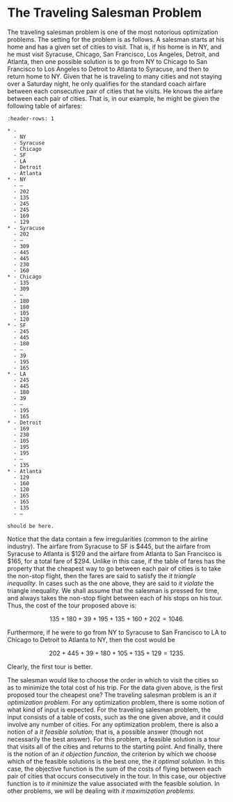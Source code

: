 # The Traveling Salesman Problem

The traveling salesman problem is one of the most notorious optimization
problems.  The setting for the problem is as follows. A salesman starts at his
home and has a given set of cities to visit.  That is, if his home is in NY,
and he must visit Syracuse, Chicago, San Francisco, Los Angeles, Detroit, and
Atlanta, then one possible solution is to go from NY to Chicago to San
Francisco to Los Angeles to Detroit to Atlanta to Syracuse, and then to return
home to NY.  Given that he is traveling to many cities and not staying over a
Saturday night, he only qualifies for the standard coach airfare between each
consecutive pair of cities that he visits.  He knows the airfare between each
pair of cities.  That is, in our example, he might be given the following table
of airfares:

```{list-table}
:header-rows: 1

* -
  - NY
  - Syracuse
  - Chicago
  - SF
  - LA
  - Detroit
  - Atlanta
* - NY
  - —
  - 202
  - 135
  - 245
  - 245
  - 169
  - 129
* - Syracuse
  - 202
  - —
  - 309
  - 445
  - 445
  - 230
  - 160
* - Chicago
  - 135
  - 309
  - —
  - 180
  - 180
  - 105
  - 120
* - SF
  - 245
  - 445
  - 180
  - —
  - 39
  - 195
  - 165
* - LA
  - 245
  - 445
  - 180
  - 39
  - —
  - 195
  - 165
* - Detroit
  - 169
  - 230
  - 105
  - 195
  - 195
  - —
  - 135
* - Atlanta
  - 129
  - 160
  - 120
  - 165
  - 165
  - 135
  - —
```

```{attention} Figure 1: A visualization of the traveling salesman problem
should be here.
```

Notice that the data contain a few irregularities (common to the airline
industry). The airfare from Syracuse to SF is \$445, but the airfare from
Syracuse to Atlanta is \$129 and the airfare from Atlanta to San Francisco is
\$165, for a total fare of \$294.  Unlike in this case, if the table of fares
has the property that the cheapest way to go between each pair of cities is to
take the non-stop flight, then the fares are said to satisfy the *it triangle
inequality*.  In cases such as the one above, they are said to *it violate*
the triangle inequality.  We shall assume that the salesman is pressed for
time, and always takes the non-stop flight between each of his stops on his
tour. Thus, the cost of the tour proposed above is:

$$135 + 180 + 39 + 195 + 135 + 160 + 202 = 1046.$$

Furthermore, if he were to go from NY to Syracuse to San Francisco to LA to
Chicago to Detroit to Atlanta to NY, then the cost would be

$$202+445 + 39 + 180 + 105 + 135 + 129 = 1235.$$

Clearly, the first tour is better.

The salesman would like to choose the order in which to
visit the cities so as to minimize the total cost of his trip.
For the data given above, is the first proposed tour the cheapest one?
The traveling salesman problem is an *it optimization problem*.
For any optimization problem, there is some notion of what kind of
input is expected.
For the traveling salesman problem,
the input consists of
a table of costs, such as the one given above, and it could
involve any number of cities. For any optimization problem,
there is also a notion of a *it feasible
solution*; that is, a possible answer (though not necessarily the
best answer). For this problem, a feasible solution is a tour that
visits all of the cities and returns to the starting point.
And finally,
there is the notion of an *it objection function*, the criterion
by which we choose which of the feasible solutions is the best one, the
*it optimal solution*.
In this case,
the objective function is the sum of the costs of
flying between each pair of cities
that occurs consecutively in the tour. In this case, our objective
function is to *it minimize* the value associated with the feasible
solution. In other problems, we will be dealing with *it maximization
problems*.